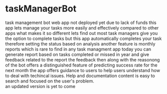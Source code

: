 # taskManagerBot
task management bot web app
not deployed yet due to lack of funds
this app lets manage your tasks more easily and effectively compared to other apps what makes it so different lets find out
most task managers give you the option to complete tasks but this app automatically completes your task therefore setting the status based on analysis
another feature is monthly reports which is rare to find in any task managment app today you can generate report based on tasks completed or missed in year and give feedback related to the report
the feedback then along with the reasonong of the bot offers a distinguished feature of predicting success rate for the next month
the app offers guidance to users to help users understand how to deal with techincal issues. Help and documentation content is easy to search and focused on the user's problem. 
<br>an updated version is yet to come
